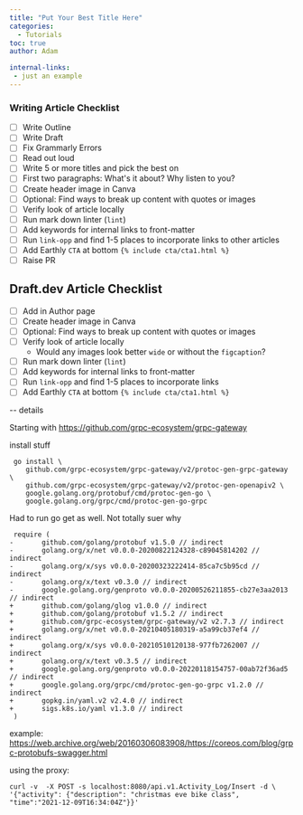 ```yaml
---
title: "Put Your Best Title Here"
categories:
  - Tutorials
toc: true
author: Adam

internal-links:
 - just an example
---
```

### Writing Article Checklist

- [ ] Write Outline
- [ ] Write Draft
- [ ] Fix Grammarly Errors
- [ ] Read out loud
- [ ] Write 5 or more titles and pick the best on
- [ ] First two paragraphs: What's it about? Why listen to you?
- [ ] Create header image in Canva
- [ ] Optional: Find ways to break up content with quotes or images
- [ ] Verify look of article locally
- [ ] Run mark down linter (`lint`)
- [ ] Add keywords for internal links to front-matter
- [ ] Run `link-opp` and find 1-5 places to incorporate links to other articles
- [ ] Add Earthly `CTA` at bottom `{% include cta/cta1.html %}`
- [ ] Raise PR

## Draft.dev Article Checklist

- [ ] Add in Author page
- [ ] Create header image in Canva
- [ ] Optional: Find ways to break up content with quotes or images
- [ ] Verify look of article locally
  - Would any images look better `wide` or without the `figcaption`?
- [ ] Run mark down linter (`lint`)
- [ ] Add keywords for internal links to front-matter
- [ ] Run `link-opp` and find 1-5 places to incorporate links
- [ ] Add Earthly `CTA` at bottom `{% include cta/cta1.html %}`

--
details

Starting with <https://github.com/grpc-ecosystem/grpc-gateway>

install stuff

```
 go install \
    github.com/grpc-ecosystem/grpc-gateway/v2/protoc-gen-grpc-gateway \
    github.com/grpc-ecosystem/grpc-gateway/v2/protoc-gen-openapiv2 \
    google.golang.org/protobuf/cmd/protoc-gen-go \
    google.golang.org/grpc/cmd/protoc-gen-go-grpc
```

Had to run go get as well. Not totally suer why

```
 require (
-       github.com/golang/protobuf v1.5.0 // indirect
-       golang.org/x/net v0.0.0-20200822124328-c89045814202 // indirect
-       golang.org/x/sys v0.0.0-20200323222414-85ca7c5b95cd // indirect
-       golang.org/x/text v0.3.0 // indirect
-       google.golang.org/genproto v0.0.0-20200526211855-cb27e3aa2013 // indirect
+       github.com/golang/glog v1.0.0 // indirect
+       github.com/golang/protobuf v1.5.2 // indirect
+       github.com/grpc-ecosystem/grpc-gateway/v2 v2.7.3 // indirect
+       golang.org/x/net v0.0.0-20210405180319-a5a99cb37ef4 // indirect
+       golang.org/x/sys v0.0.0-20210510120138-977fb7262007 // indirect
+       golang.org/x/text v0.3.5 // indirect
+       google.golang.org/genproto v0.0.0-20220118154757-00ab72f36ad5 // indirect
+       google.golang.org/grpc/cmd/protoc-gen-go-grpc v1.2.0 // indirect
+       gopkg.in/yaml.v2 v2.4.0 // indirect
+       sigs.k8s.io/yaml v1.3.0 // indirect
 )
```

example:
<https://web.archive.org/web/20160306083908/https://coreos.com/blog/grpc-protobufs-swagger.html>

using the proxy:

```
curl -v  -X POST -s localhost:8080/api.v1.Activity_Log/Insert -d \
'{"activity": {"description": "christmas eve bike class", "time":"2021-12-09T16:34:04Z"}}'
```
